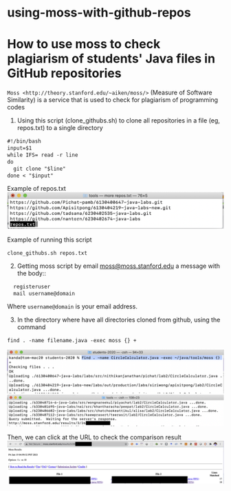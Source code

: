# using-moss-with-github-repos

How to use moss to check plagiarism of students' Java files in GitHub repositories
==================================================================================

`Moss <http://theory.stanford.edu/~aiken/moss/>` (Measure of Software Similarity)
is a service that is used to check for plagiarism of programming codes

1. Using this script (clone_githubs.sh) to clone all repositories in a file (eg, repos.txt) to a single directory

```
#!/bin/bash
input=$1
while IFS= read -r line
do
  git clone "$line"
done < "$input"
```

Example of repos.txt
![alt text](https://github.com/krunapon/using-moss-with-github-repos/blob/main/images/repos-sample.png)

Example of running this script
```
clone_githubs.sh repos.txt
```




2. Getting moss script by email moss@moss.stanford.edu a message with the body::

```
  registeruser
  mail username@domain
```

Where ``username@domain`` is your email address.

3. In the directory where have all directories cloned from github, using the command

```
find . -name filename.java -exec moss {} +
```
![alt text](https://github.com/krunapon/using-moss-with-github-repos/blob/main/images/sample-start-check-java-files.png)
![alt text](https://github.com/krunapon/using-moss-with-github-repos/blob/main/images/sample-finish-check-java-files.png)

Then, we can click at the URL to check the comparison result
![alt text](https://github.com/krunapon/using-moss-with-github-repos/blob/main/images/moss-result.png)
